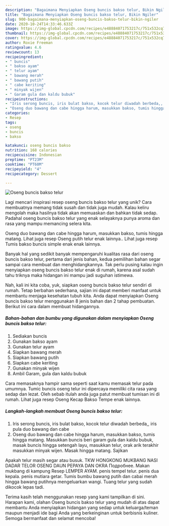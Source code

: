 ```yaml
---
description: "Bagaimana Menyiapkan Oseng buncis bakso telur, Bikin Ngiler"
title: "Bagaimana Menyiapkan Oseng buncis bakso telur, Bikin Ngiler"
slug: 900-bagaimana-menyiapkan-oseng-buncis-bakso-telur-bikin-ngiler
date: 2020-10-24T14:33:46.633Z
image: https://img-global.cpcdn.com/recipes/e48884071753217c/751x532cq70/oseng-buncis-bakso-telur-foto-resep-utama.jpg
thumbnail: https://img-global.cpcdn.com/recipes/e48884071753217c/751x532cq70/oseng-buncis-bakso-telur-foto-resep-utama.jpg
cover: https://img-global.cpcdn.com/recipes/e48884071753217c/751x532cq70/oseng-buncis-bakso-telur-foto-resep-utama.jpg
author: Roxie Freeman
ratingvalue: 4.6
reviewcount: 13
recipeingredient:
- " buncis"
- " bakso ayam"
- " telur ayam"
- " bawang merah"
- " bawang putih"
- " cabe keriting"
- " minyak wijen"
- " Garam gula dan kaldu bubuk"
recipeinstructions:
- "Iris serong buncis, iris bulat bakso, kocok telur diwadah berbeda,, iris pula duo bawang dan cabe"
- "Oseng duo bawang dan cabe hingga harum, masukkan bakso, tumis hingga matang. Masukkan buncis beri garam gula dan kaldu bubuk, masak buncis hingga setengah layu, masukkan telur, orak arik terakhir masukkan minyak wijen. Masak hingga matang. Sajikan"
categories:
- Resep
tags:
- oseng
- buncis
- bakso

katakunci: oseng buncis bakso 
nutrition: 168 calories
recipecuisine: Indonesian
preptime: "PT23M"
cooktime: "PT60M"
recipeyield: "4"
recipecategory: Dessert

---
```



![Oseng buncis bakso telur](https://img-global.cpcdn.com/recipes/e48884071753217c/751x532cq70/oseng-buncis-bakso-telur-foto-resep-utama.jpg)

Lagi mencari inspirasi resep oseng buncis bakso telur yang unik? Cara membuatnya memang tidak susah dan tidak juga mudah. Kalau keliru mengolah maka hasilnya tidak akan memuaskan dan bahkan tidak sedap. Padahal oseng buncis bakso telur yang enak selayaknya punya aroma dan rasa yang mampu memancing selera kita.

Oseng duo bawang dan cabe hingga harum, masukkan bakso, tumis hingga matang. Lihat juga resep Oseng putih telur enak lainnya.. Lihat juga resep Tumis bakso buncis simple enak enak lainnya.

Banyak hal yang sedikit banyak mempengaruhi kualitas rasa dari oseng buncis bakso telur, pertama dari jenis bahan, kedua pemilihan bahan segar sampai cara membuat dan menghidangkannya. Tak perlu pusing kalau ingin menyiapkan oseng buncis bakso telur enak di rumah, karena asal sudah tahu triknya maka hidangan ini mampu jadi suguhan istimewa.


Nah, kali ini kita coba, yuk, siapkan oseng buncis bakso telur sendiri di rumah. Tetap berbahan sederhana, sajian ini dapat memberi manfaat untuk membantu menjaga kesehatan tubuh kita. Anda dapat menyiapkan Oseng buncis bakso telur menggunakan 8 jenis bahan dan 2 tahap pembuatan. Berikut ini cara dalam membuat hidangannya.

<!--inarticleads1-->

##### Bahan-bahan dan bumbu yang digunakan dalam menyiapkan Oseng buncis bakso telur:

1. Sediakan  buncis
1. Gunakan  bakso ayam
1. Gunakan  telur ayam
1. Siapkan  bawang merah
1. Siapkan  bawang putih
1. Siapkan  cabe keriting
1. Gunakan  minyak wijen
1. Ambil  Garam, gula dan kaldu bubuk


Cara memasaknya hampir sama seperti saat kamu memasak telur pada umumnya. Tumic buncis oseng telur ini dipercaya memiliki cita rasa yang sedap dan lezat. Oleh sebab itulah anda juga patut membuat tumisan ini di rumah. Lihat juga resep Oseng Kecap Bakso Tempe enak lainnya. 

<!--inarticleads2-->

##### Langkah-langkah membuat Oseng buncis bakso telur:

1. Iris serong buncis, iris bulat bakso, kocok telur diwadah berbeda,, iris pula duo bawang dan cabe
1. Oseng duo bawang dan cabe hingga harum, masukkan bakso, tumis hingga matang. Masukkan buncis beri garam gula dan kaldu bubuk, masak buncis hingga setengah layu, masukkan telur, orak arik terakhir masukkan minyak wijen. Masak hingga matang. Sajikan


Apakah telur masih segar atau busuk. TKW HONGKONG MUKBANG NASI DADAR TELOR OSENG DAUN PEPAYA DAN OKRA Подробнее. Makan mukbang di kampung Resep LEMPER AYAM. penis tempel telur. penis dua kepala. penis mutiara getar. Tumis bumbu bawang putih dan cabai merah hingga bawang putihnya mengeluarkan wangi. Tuang telur yang sudah dikocok lepas tadi. 

Terima kasih telah menggunakan resep yang kami tampilkan di sini. Harapan kami, olahan Oseng buncis bakso telur yang mudah di atas dapat membantu Anda menyiapkan hidangan yang sedap untuk keluarga/teman maupun menjadi ide bagi Anda yang berkeinginan untuk berbisnis kuliner. Semoga bermanfaat dan selamat mencoba!
